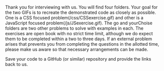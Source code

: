 Thank you for interviewing with us. You will find four folders. Your goal for the two GIFs is to recreate the demonstrated code as closely as possible. One is a CSS focused problem(/css/CSSexercise.gif) and other is a JavaScript focused problem(/js/JSexercise.gif). The go and yourChoise folders are two other problems to solve with examples in each. The exercises are open book with no strict time limit, although we do expect them to be completed within a two to three days. If an external problem arises that prevents you from completing the questions in the allotted time, please make us aware so that necessary arrangements can be made. 

Save your code to a GitHub (or similar) repository and provide the links back to us.